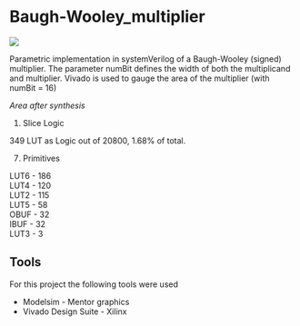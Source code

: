# Baugh-Wooley_multiplier
![](https://img.shields.io/badge/Development-Stopped-red)

Parametric implementation in systemVerilog of a Baugh-Wooley (signed) multiplier. The parameter numBit defines the width of both the multiplicand and multiplier. Vivado is used to gauge the area of the multiplier (with numBit = 16)

*Area after synthesis*

1. Slice Logic

349 LUT as Logic out of 20800, 1.68% of total.

7. Primitives

LUT6 - 186  
LUT4 - 120  
LUT2 - 115  
LUT5 - 58  
OBUF - 32  
IBUF - 32  
LUT3 - 3  

## Tools

For this project the following tools were used
- Modelsim - Mentor graphics
- Vivado Design Suite - Xilinx
